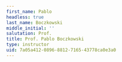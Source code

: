 ```yaml
---
first_name: Pablo
headless: true
last_name: Boczkowski
middle_initial: ''
salutation: Prof.
title: Prof. Pablo Boczkowski
type: instructor
uid: 7a05a412-0896-8812-7165-43778ca0e3a0
---
```


